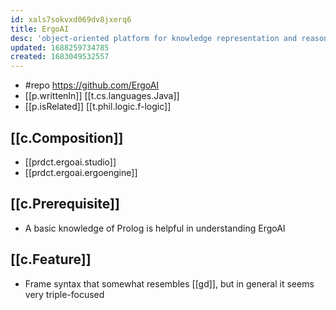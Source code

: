 ```yaml
---
id: xals7sokvxd069dv8jxerq6
title: ErgoAI
desc: 'object-oriented platform for knowledge representation and reasoning'
updated: 1688259734785
created: 1683049532557
---
```


- #repo https://github.com/ErgoAI
- [[p.writtenIn]] [[t.cs.languages.Java]]
- [[p.isRelated]] [[t.phil.logic.f-logic]]

## [[c.Composition]]

- [[prdct.ergoai.studio]]
- [[prdct.ergoai.ergoengine]]

## [[c.Prerequisite]]

- A basic knowledge of Prolog is helpful in understanding ErgoAI

## [[c.Feature]]

- Frame syntax that somewhat resembles [[gd]], but in general it seems very triple-focused